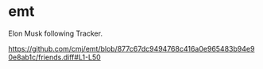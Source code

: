 # emt
Elon Musk following Tracker.

https://github.com/cmj/emt/blob/877c67dc9494768c416a0e965483b94e90e8ab1c/friends.diff#L1-L50
